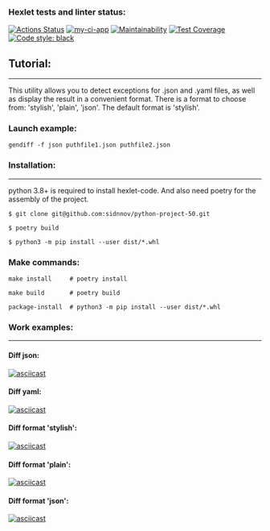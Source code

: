 ### Hexlet tests and linter status:
[![Actions Status](https://github.com/sidnnov/python-project-50/workflows/hexlet-check/badge.svg)](https://github.com/sidnnov/python-project-50/actions)
[![my-ci-app](https://github.com/sidnnov/python-project-50/actions/workflows/my-check.yml/badge.svg)](https://github.com/sidnnov/python-project-50/actions/workflows/my-check.yml)
[![Maintainability](https://api.codeclimate.com/v1/badges/156003457597319ffd99/maintainability)](https://codeclimate.com/github/sidnnov/python-project-50/maintainability)
[![Test Coverage](https://api.codeclimate.com/v1/badges/156003457597319ffd99/test_coverage)](https://codeclimate.com/github/sidnnov/python-project-50/test_coverage)
[![Code style: black](https://img.shields.io/badge/code%20style-black-000000.svg)](https://github.com/psf/black)

## Tutorial:
-------------------------------
<!-- Эта утилита позволяет выявлять отличия у файлов формата .json и .yaml, а так же выводить результат в удобном формате.
На выбор есть формат: 'stylish', 'plain', 'json'. По умолчанию выбран формат 'stylish'. -->
This utility allows you to detect exceptions for .json and .yaml files, as well as display the result in a convenient format.
There is a format to choose from: 'stylish', 'plain', 'json'. The default format is 'stylish'.

### Launch example:
```
gendiff -f json puthfile1.json puthfile2.json
```
### Installation:
-----------------------

python 3.8+ is required to install hexlet-code. And also need poetry for the assembly of the project.

```
$ git clone git@github.com:sidnnov/python-project-50.git
```
```
$ poetry build

$ python3 -m pip install --user dist/*.whl
```

### Make commands:
```
make install     # poetry install

make build       # poetry build

package-install  # python3 -m pip install --user dist/*.whl
```

### Work examples:
-----------------------

#### Diff json:
[![asciicast](https://asciinema.org/a/537298.svg)](https://asciinema.org/a/537298)

#### Diff yaml:
[![asciicast](https://asciinema.org/a/537787.svg)](https://asciinema.org/a/537787)

#### Diff format 'stylish':
[![asciicast](https://asciinema.org/a/540338.svg)](https://asciinema.org/a/540338)

#### Diff format 'plain':
[![asciicast](https://asciinema.org/a/541326.svg)](https://asciinema.org/a/541326)

#### Diff format 'json':
[![asciicast](https://asciinema.org/a/541494.svg)](https://asciinema.org/a/541494)